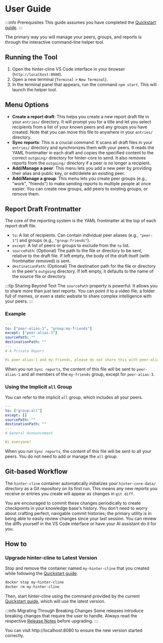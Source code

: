 # User Guide

:::info Prerequisites
This guide assumes you have completed the [Quickstart guide](../hinter-net/quickstart.mdx).
:::

The primary way you will manage your peers, groups, and reports is through the interactive command-line helper tool.

## Running the Tool

1.  Open the hinter-cline VS Code interface in your browser (`http://localhost:8080`).
2.  Open a new terminal (`Terminal` > `New Terminal`).
3.  In the terminal panel that appears, run the command `npm start`.
    This will launch the helper tool.

## Menu Options

- **Create a report draft**: This helps you create a new report draft file in your `entries/` directory.
  It will prompt you for a title and let you select recipients from a list of your known peers and any groups you have created.
  Note that you can move this file to anywhere in your `entries/` directory.
- **Sync reports**: This is a crucial command.
  It scans all draft files in your `entries/` directory and synchronizes them with your peers.
  It reads the YAML frontmatter in each draft and copies the specified content to the correct `outgoing/` directory for hinter-core to send.
  It also removes reports from the `outgoing/` directory if a peer is no longer a recipient.
- **Add/Manage a peer**: This menu lets you add a new peer by providing their alias and public key, or edit/delete an existing peer.
- **Add/Manage a group**: This menu lets you create peer groups (e.g., "work", "friends") to make sending reports to multiple people at once easier.
  You can create new groups, add peers to existing groups, or remove them.

## Report Draft Frontmatter

The core of the reporting system is the YAML frontmatter at the top of each report draft file.

- `to`: A list of recipients. Can contain individual peer aliases (e.g., `"peer-1"`) and groups (e.g., `"group:friends"`).
- `except`: A list of peers or groups to exclude from the `to` list.
- `sourcePath`: (Optional) The path to the file or directory to be sent, relative to the draft file. If left empty, the body of the draft itself (with frontmatter removed) is sent.
- `destinationPath`: (Optional) The destination path for the file or directory in the peer's `outgoing` directory. If left empty, it defaults to the name of the source file or directory.

:::tip Sharing Beyond Text
The `sourcePath` property is powerful.
It allows you to share more than just text reports.
You can point it to a video file, a folder full of memes, or even a static website to share complex intelligence with your peers.
:::

### Example

```yaml
---
to: ["peer-alias-1", "group:my-friends"]
except: ["peer-alias-3"]
sourcePath: ""
destinationPath: ""
---
# A Private Report

Hi peer-alias-1 and my-friends, please do not share this with peer-alias-3.
```

When you run `Sync reports`, the content of this file will be sent to `peer-alias-1` and all members of the `my-friends` group, except for `peer-alias-3`.

### Using the Implicit `all` Group

You can refer to the implicit `all` group, which includes all your peers.

```yaml
---
to: ["group:all"]
except: []
sourcePath: ""
destinationPath: ""
---
# General Announcement

Hi everyone!
```

When you run `Sync reports`, the content of this file will be sent to all your peers.
You do not need to add or manage the `all` group.

## Git-based Workflow

The `hinter-cline` container automatically initializes your `hinter-core-data/` directory as a Git repository on its first run.
This means any new reports you receive or entries you create will appear as changes in `git diff`.

You are encouraged to commit these changes periodically to create checkpoints in your knowledge base's history.
You don't need to worry about crafting perfect, navigable commit histories; the primary utility is in being able to easily review changes since your last session.
You can review the diffs yourself in the VS Code interface or have your AI assistant do it for you.

## How to

### Upgrade hinter-cline to Latest Version

Stop and remove the container named `my-hinter-cline` that you created while following the [Quickstart guide](../hinter-net/quickstart.mdx).

```sh
docker stop my-hinter-cline
docker rm my-hinter-cline
```

Then, start hinter-cline using the command provided by the current [Quickstart guide](../hinter-net/quickstart.mdx), which will use the latest version.

:::info Migrating Through Breaking Changes
Some releases introduce breaking changes that require the user to handle.
Always read the respective [Release Notes](https://github.com/hinter-net/hinter-cline/releases) before upgrading.
:::

You can visit http://localhost:8080 to ensure the new version started correctly.
